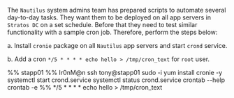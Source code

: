 The `Nautilus` system admins team has prepared scripts to automate several day-to-day tasks. They want them to be deployed on all app servers in `Stratos DC` on a set schedule. Before that they need to test similar functionality with a sample cron job. Therefore, perform the steps below:

a. Install `cronie` package on all `Nautilus` app servers and start `crond` service.

b. Add a cron `*/5 * * * * echo hello > /tmp/cron_text` for `root` user.

%% stapp01 %% Ir0nM@n
ssh tony@stapp01
sudo -i
yum install cronie -y 
systemctl start crond.service
systemctl status crond.service
crontab --help
crontab -e %% */5 * * * * echo hello > /tmp/cron_text